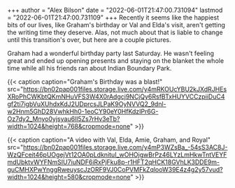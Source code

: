 +++
author = "Alex Bilson"
date = "2022-06-01T21:47:00.731094"
lastmod = "2022-06-01T21:47:00.731109"
+++
Recently it seems like the happiest bits of our lives, like Graham's birthday or Val and Elda's visit, aren't getting the writing time they deserve. Alas, not much about that is liable to change until this transition's over, but here are a couple pictures.

Graham had a wonderful birthday party last Saturday. He wasn't feeling great and ended up opening presents and staying on the blanket the whole time while all his friends ran about Indian Boundary Park.

{{< caption caption="Graham's Birthday was a blast!" src="https://bn02pap001files.storage.live.com/y4mRKOUcYBU2kJXdRJHEsXRoPhCWKbtQKmNHuVFS3W4X0rAdgcj9NCjQy6RsfBTxHUYVCCzpiiDuC4gf2ti7igbVuXUhdxKdJ2UDprcsJLPaK9OyNVVQ2_9dnl-w2Hnm5GhD28VwhkHh0-1eoCY90eY0HfKdzIPr6G-Oz7dy2_Mnyo0yjsyau6lI5Zs7rHv3eTb?width=1024&height=768&cropmode=none" >}}

{{< caption caption="A video with Val, Elda, Amie, Graham, and Royal" src="https://bn02pap001files.storage.live.com/y4mP3WZsBa_-54sS3AC8J-WzQFceit46pUOgejVt12OA0pLdknituI_wOHOjgwBrPz46LYzLmHkwTntVEYFmdUbktvWYFNmSIU7iuNDF6iRxPjFku8p-r1HFT2qHCK18GVhLK3DDE9m-guCMHXPwYnggRweuyscJzORF9VJ0CoPVMFkZqlooW39E4z4g2y57vud?width=1024&height=580&cropmode=none" >}}